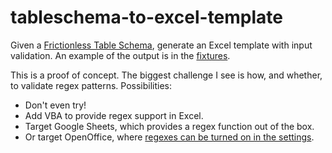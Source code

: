 # tableschema-to-excel-template
Given a [Frictionless Table Schema](https://specs.frictionlessdata.io/table-schema/),
generate an Excel template with input validation. An example of the output is in the [fixtures](tests/fixtures/template.xlsx).

This is a proof of concept.
The biggest challenge I see is how, and whether, to validate regex patterns.
Possibilities:
- Don't even try!
- Add VBA to provide regex support in Excel.
- Target Google Sheets, which provides a regex function out of the box.
- Or target OpenOffice, where [regexes can be turned on in the settings](https://wiki.openoffice.org/wiki/Documentation/OOo3_User_Guides/Calc_Guide/Using_regular_expressions_in_functions).
